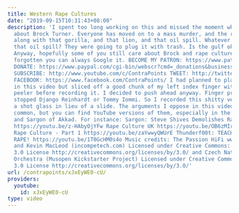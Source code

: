 ```yaml
---
title: Western Rape Cultures
date: "2019-09-15T10:31:43+08:00"
description: 'I spent too long working on this and missed the moment when people cared
  about Brock Turner. Everyone has moved on to a mass murder, and the rapist is forgotten,
  along with that gorilla, and that lion, and that oil spill. Whatever happened with
  that oil spill? They were going to plug it with trash. Is the gulf okay now, or?
  Anyway, hopefully some of you still care about Brock and rape culture. If you''ve
  forgotten you can always Google it. BECOME MY PATRON: https://www.patreon.com/contrapoints
  DONATE: https://www.paypal.com/cgi-bin/webscr?cmd=_donations&business=QAXL4AUZAQY7C&lc=US&item_name=ContraPoints&currency_code=USD&bn=PP%2dDonationsBF%3abtn_donateCC_LG%2egif%3aNonHosted
  SUBSCRIBE: http://www.youtube.com/c/ContraPoints TWEET: http://twitter.com/ContraPoints
  FACEBOOK: https://www.facebook.com/ContraPoints/ I had planned to play the guitar
  in this video but sliced off a good chunk of my left index finger with a vegetable
  peeler before recording it. I decided to push ahead anyway. Finger problems never
  stopped Django Reinhardt or Tommy Iommi. So I recorded this shitty version with
  a shot glass in lieu of a slide. The arguments I oppose in this video are pretty
  common, but you can find YouTube versions of them, especially in the videos of Thunderf00t
  and Sargon of Akkad. For instance: Sargon: Steve Shives Demolishes Rape Culture!
  https://youtu.be/z-HAbyOjYFw Rape Culture UK https://youtu.be/OB6zMIrIx-g Sweden''s
  Rape Culture - Part 1 https://youtu.be/zaYwwyQWUrE Thunderf00t: TEACH THEM NOT TO
  RAPE! https://youtu.be/1T0GcHM0s4o Music credits: The Passion HiFi www.thepassionhifi.com
  and Kevin MacLeod (incompetech.com) Licensed under Creative Commons: By Attribution
  3.0 License http://creativecommons.org/licenses/by/3.0/ and Czech National Symphony
  Orchestra (Musopen Kickstarter Project) Licensed under Creative Commons: By Attribution
  3.0 License http://creativecommons.org/licenses/by/3.0/'
url: /contrapoints/xJxEyWE0-cU/
providers:
  youtube:
    id: xJxEyWE0-cU
type: video
---
```

